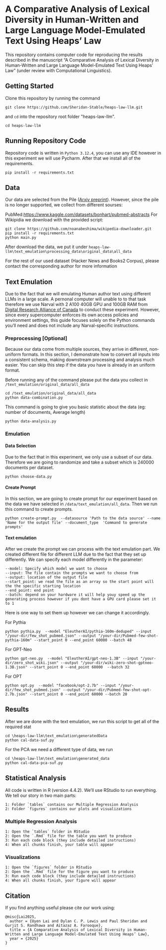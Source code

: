 # A Comparative Analysis of Lexical Diversity in Human-Written and Large Language Model-Emulated Text Using Heaps’ Law

This repository contains computer code for reproducing the results described in the manuscript “A Comparative Analysis of Lexical Diversity in Human-Written and Large Language Model-Emulated Text Using Heaps’ Law” (under review with Computational Linguistics).

## Getting Started

Clone this repository by running the command
```
git clone https://github.com/Sheridan-Stable/heaps-law-llm.git
```

and `cd` into the repository root folder "heaps-law-llm".
```
cd heaps-law-llm
```

## Running Repository Code

Repository code is written in `Python 3.12.4`, you can use any IDE however in this experiment we will use Pycharm. 
After that we install all of the requirements. 

```
pip install -r requirements.txt
```

## Data
Our data are selected from the Pile ([Arxiv preprint](https://arxiv.org/abs/2101.00027)). However, since the pile is no longer supported, we collect from different sourses:

PubMed:https://www.kaggle.com/datasets/bonhart/pubmed-abstracts
For Wikipidia we download with the provided script:
```
git clone https://github.com/noanabeshima/wikipedia-downloader.git
pip install -r requirements.txt
python main.py
```
After download the data, we put it under `heaps-law-llm\text_emulation\processing_data\original_data\all_data`

For the rest of our used dataset (Hacker News and Books2 Corpus), please contact the corresponding author for more information

## Text Emulation
Due to the fact that we will emulating Human author text using different LLMs in a large scale. A pernonal computer will unable to to that task therefore we use Narval with 2 A100 40GB GPU and 100GB RAM from [Digital Research Alliance of Canada](https://ccdb.alliancecan.ca/security/login) to conduct these experiment. However, since every supercomputer enforces its own access policies and environment settings, this guide focuses solely on the Python commands you’ll need and does not include any Narval-specific instructions.


### Preprocessing [Optional]
Because our data come from multiple sources, they arrive in different, non‐uniform formats. In this section, I demonstrate how to convert all inputs into a consistent schema, making downstream processing and analysis much easier. You can skip this step if the data you have is already in an uniform format.

Before  running any of the command please put the data you collect in `/text_emulation/original_data/all_data`

```
cd /text_emulation/original_data/all_data
python data-combination.py
```

This command is going to give you basic statistic about the data (eg: number of documents, Average length)

```
python data-analysis.py
```

### Emulation

#### Data Selection
Due to the fact that in this experiment, we only use a subset of our data. Therefore we are going to randomize and take a subset which is 240000 documents per dataset.  

```
python choose-data.py
```

#### Create Prompt
In this section, we are going to create prompt for our experiment based on the data we have selected in `/data/text_emulation/all_data`.
Then we run this command to create prompts.

```
python create-prompt.py  --datasource 'Path to the data source' --name 'Name for the output file' --document_type  'Command to generate prompts'
```

#### Text emulation
After we create the prompt we can process with the text emulation part. 
We created different file for different LLM due to the fact that they set up differently.
We can specify each model differently in the parameter:
```
--model: Specify which model we want to choose
--input: The file contain the prompts we want to choose from
--output: location of the output file
--start_point: we read the file as an array so the start point will the the specific starting location 
--end_point: end point 
--batch: depend on your hardware it will help youy speed up the generating process however if you dont have a GPU card please set it to 1
```

Here is one way to set them up however we can change it accordingly.

For Pythia
```
python pythia.py  --model "EleutherAI/pythia-160m-deduped" --input "/your-dir/few_shot_pubmed.json" --output "/your-dir/Pubmed-few-shot-pythia-160m" --start_point 0 --end_point 60000 --batch 48
```

For GPT-Neo
```
python gpt-neo.py  --model "EleutherAI/gpt-neo-1.3B" --input "/your-dir/zero_shot_wiki.json" --output "/your-dir/wiki-zero-shot-gptneo-1.3B.json" --start_point 0 --end_point 60000  --batch 32
```

For OPT 
```
python opt.py  --model "facebook/opt-2.7b" --input "/your-dir/few_shot_pubmed.json" --output "/your-dir/Pubmed-few-shot-opt-2.7b.json" --start_point 0 --end_point 60000 --batch 20
```

## Results
After we are done with the text emulation, we run this script to get all of the required stat 
```
cd \heaps-law-llm\text_emulation\generatedData
python cal-data-suf.py
```

For the PCA we need a different type of data, we run
```
cd \heaps-law-llm\text_emulation\generated_data
python cal-data-pca-suf.py
```
## Statistical Analysis
All code is written in R (version 4.4.2). We’ll use RStudio to run everything.
We tell our story in two main parts:
```
1: Folder `tables` contains our Multiple Regression Analysis
2: Folder `figures` contains our plots and visualizations
```

### Multiple Regression Analysis 
```
1: Open the `tables` folder in RStudio
2: Open the `.Rmd` file for the table you want to produce
3: Run each code block (they include detailed instructions)
4: When all chunks finish, your table will appear 
```

### Visualizations 
```
1: Open the `figures` folder in RStudio
2: Open the `.Rmd` file for the figure you want to produce
3: Run each code block (they include detailed instructions)
4: When all chunks finish, your figure will appear
```

## Citation
If you find anything useful please cite our work using:
```
@misc{Lai2025,
  author = {Uyen Lai and Dylan C. P. Lewis and Paul Sheridan and Gurjit S. Randhawa and Aitazaz A. Farooque},
  title = {A Comparative Analysis of Lexical Diversity in Human-Written and Large Language Model-Emulated Text Using Heaps’ Law},
  year = {2025}
}
```
